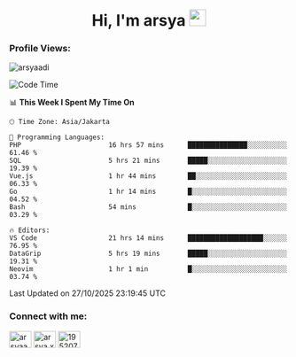 <h1 align="center">Hi, I'm arsya 
  <img src="https://media.giphy.com/media/hvRJCLFzcasrR4ia7z/giphy.gif" width="30px"/>
</h1>

<p align="left"> <h3>Profile Views:</h3> <img src="https://komarev.com/ghpvc/?username=arsyaadi&label=Profile%20views&color=0e75b6&style=flat" alt="arsyaadi" /> </p>

<!--START_SECTION:waka-->
![Code Time](http://img.shields.io/badge/Code%20Time-4%2C636%20hrs%2053%20mins-blue)

📊 **This Week I Spent My Time On** 

```text
🕑︎ Time Zone: Asia/Jakarta

💬 Programming Languages: 
PHP                      16 hrs 57 mins      ███████████████░░░░░░░░░░   61.46 % 
SQL                      5 hrs 21 mins       █████░░░░░░░░░░░░░░░░░░░░   19.39 % 
Vue.js                   1 hr 44 mins        ██░░░░░░░░░░░░░░░░░░░░░░░   06.33 % 
Go                       1 hr 14 mins        █░░░░░░░░░░░░░░░░░░░░░░░░   04.52 % 
Bash                     54 mins             █░░░░░░░░░░░░░░░░░░░░░░░░   03.29 % 

🔥 Editors: 
VS Code                  21 hrs 14 mins      ███████████████████░░░░░░   76.95 % 
DataGrip                 5 hrs 19 mins       █████░░░░░░░░░░░░░░░░░░░░   19.31 % 
Neovim                   1 hr 1 min          █░░░░░░░░░░░░░░░░░░░░░░░░   03.74 % 
```


 Last Updated on 27/10/2025 23:19:45 UTC
<!--END_SECTION:waka-->

<!-- - 📫 How to reach me **itsme@arsyaadi.software** -->


<h3 align="left">Connect with me:</h3>
<p align="left">
<a href="https://linkedin.com/in/arsyaadi" target="blank"><img align="center" src="https://raw.githubusercontent.com/rahuldkjain/github-profile-readme-generator/master/src/images/icons/Social/linked-in-alt.svg" alt="arsyaadi" height="30" width="40" /></a>
<a href="https://fb.com/arsya.xkz" target="blank"><img align="center" src="https://raw.githubusercontent.com/rahuldkjain/github-profile-readme-generator/master/src/images/icons/Social/facebook.svg" alt="arsya.xkz" height="30" width="40" /></a>
<a href="https://stackoverflow.com/users/19520749" target="blank"><img align="center" src="https://raw.githubusercontent.com/rahuldkjain/github-profile-readme-generator/master/src/images/icons/Social/stack-overflow.svg" alt="19520749" height="30" width="40" /></a>
</p>
